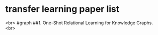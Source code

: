 transfer learning paper list
===
\<br>
#graph
##1. One-Shot Relational Learning for Knowledge Graphs.
\<br>
